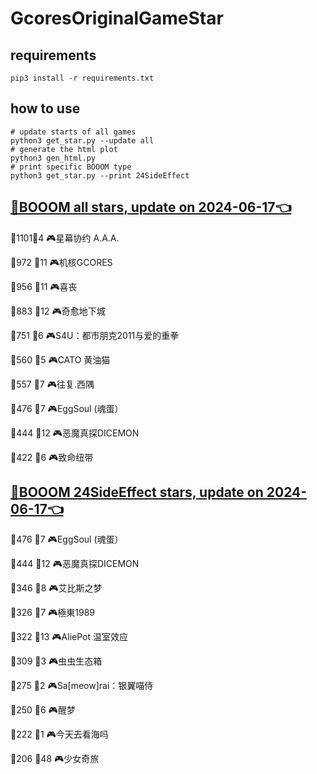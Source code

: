 # GcoresOriginalGameStar

## requirements
```
pip3 install -r requirements.txt
```

## how to use
```
# update starts of all games
python3 get_star.py --update all
# generate the html plot
python3 gen_html.py
# print specific BOOOM type
python3 get_star.py --print 24SideEffect
```

## [🔗BOOOM all stars, update on 2024-06-17👈](https://raw.githack.com/sichaozhang1112/GcoresOriginalGameStar/main/html/all.html) 
🌟1101👥4   🎮星幕协约 A.A.A.        

🌟972 👥11  🎮机核GCORES           

🌟956 👥11  🎮喜丧                 

🌟883 👥12  🎮奇愈地下城              

🌟751 👥6   🎮S4U：都市朋克2011与爱的重拳  

🌟560 👥5   🎮CATO 黄油猫           

🌟557 👥7   🎮往复.西隅              

🌟476 👥7   🎮EggSoul (魂蛋）       

🌟444 👥12  🎮恶魔真探DICEMON        

🌟422 👥6   🎮致命纽带               

## [🔗BOOOM 24SideEffect stars, update on 2024-06-17👈](https://raw.githack.com/sichaozhang1112/GcoresOriginalGameStar/main/html/24SideEffect.html) 
🌟476 👥7   🎮EggSoul (魂蛋）       

🌟444 👥12  🎮恶魔真探DICEMON        

🌟346 👥8   🎮艾比斯之梦              

🌟326 👥7   🎮極東1989             

🌟322 👥13  🎮AliePot 温室效应       

🌟309 👥3   🎮虫虫生态箱              

🌟275 👥2   🎮Sa[meow]rai：银翼喵侍   

🌟250 👥6   🎮醒梦                 

🌟222 👥1   🎮今天去看海吗             

🌟206 👥48  🎮少女奇旅               

